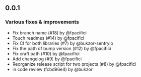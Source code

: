 ## 0.0.1

### Various fixes & improvements

- Fix branch name (#18) by @fpacifici
- Touch readmes (#14) by @fpacifici
- Fix CI for both libraries (#7) by @bukzor-sentryio
- Fix the path of bump version (#12) by @fpacifici
- Fix craft path (#10) by @fpacifici
- Add changelog (#9) by @fpacifici
- Reorganize release script for two projects (#8) by @fpacifici
- in code review (fcbd96e4) by @bukzor
